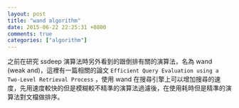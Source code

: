 ```yaml
---
layout: post
title: "wand algorithm"
date: 2015-06-22 22:25:31 +0800
comments: true
categories: ["algorithm"]
---
```



<!-- more -->

之前在研究 ssdeep 演算法時另外看到的跟倒排有關的演算法，名為 wand (weak and)，這裡有一篇相關的論文 `Efficient Query Evaluation using a Two-Level Retrieval
Process` ，使用 wand 在搜尋引擎上可以增加搜尋的速度，先用速度較快的但是模糊較不精準的演算法過濾後，在使用耗時但是精準的演算法對文檔做排序。